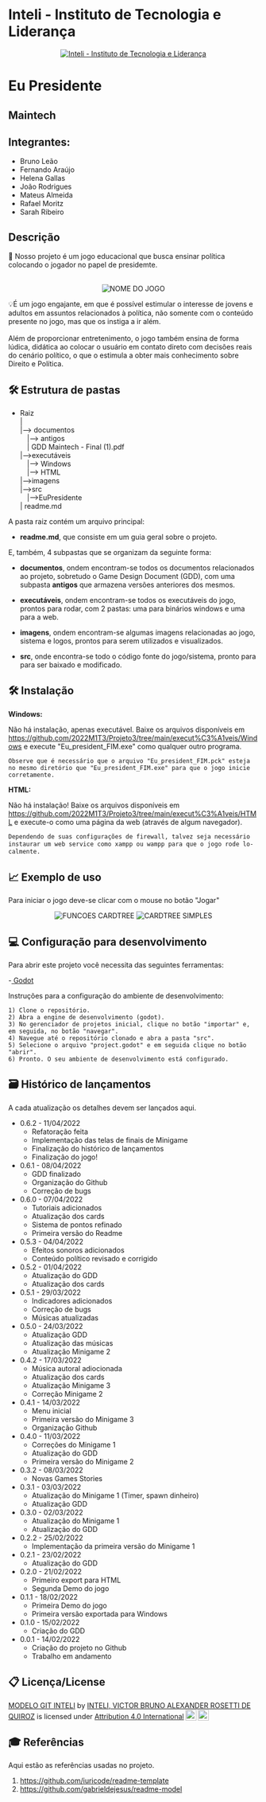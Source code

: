 # Inteli - Instituto de Tecnologia e Liderança 

<p align="center">
<a href= "https://www.inteli.edu.br/"><img src="https://www.inteli.edu.br/wp-content/uploads/2021/08/20172028/marca_1-2.png" alt="Inteli - Instituto de Tecnologia e Liderança" border="0"></a>
</p>

# Eu Presidente

## Maintech

## Integrantes: 
- <a>Bruno Leão</a>
- <a>Fernando Araújo</a>
- <a>Helena Gallas</a>
- <a>João Rodrigues</a>
- <a>Mateus Almeida</a>
- <a>Rafael Moritz</a>
- <a>Sarah Ribeiro</a>

## Descrição

📜 Nosso projeto é um jogo educacional que busca ensinar política colocando o jogador no papel de presidemte.
<br><br>
<p align="center">
<img src="https://i.gyazo.com/4acf9ab07e41325ca7d5b97cc3d5a365.png" alt="NOME DO JOGO" border="0">
</p>


💡É um jogo engajante, em que é possível estimular o interesse de jovens e adultos em assuntos relacionados à política, não somente com o conteúdo presente no jogo, mas que os instiga a ir além.
<br><br>
Além de proporcionar entretenimento, o jogo também ensina de forma lúdica, didática ao colocar o usuário em contato direto com decisões reais do cenário político, o que o estimula a obter mais conhecimento sobre Direito e Política.

## 🛠 Estrutura de pastas

- Raiz<br>
|<br>
|--> documentos<br>
  &emsp;|--> antigos<br>
  &emsp;| GDD Maintech - Final (1).pdf<br>
|-->executáveis<br>
  &emsp;|--> Windows<br>
  &emsp;|--> HTML<br>
|-->imagens<br>
|-->src<br>
  &emsp;|-->EuPresidente<br>
| readme.md<br>

A pasta raiz contém um arquivo principal:

- <b>readme.md</b>, que consiste em um guia geral sobre o projeto.

E, também, 4 subpastas que se organizam da seguinte forma:

- <b>documentos</b>, ondem encontram-se todos os documentos relacionados ao projeto, sobretudo o Game Design Document (GDD), com uma subpasta <b>antigos</b> que armazena versões anteriores dos mesmos.

- <b>executáveis</b>, ondem encontram-se todos os executáveis do jogo, prontos para rodar, com 2 pastas: uma para binários windows e uma para a web.

- <b>imagens</b>, ondem encontram-se algumas imagens relacionadas ao jogo, sistema e logos, prontos para serem utilizados e visualizados.

- <b>src</b>, onde encontra-se todo o código fonte do jogo/sistema, pronto para para ser baixado e modificado.

## 🛠 Instalação

<b>Windows:</b>

Não há instalação, apenas executável. Baixe os arquivos disponíveis em https://github.com/2022M1T3/Projeto3/tree/main/execut%C3%A1veis/Windows e execute "Eu_president_FIM.exe" como qualquer outro programa.

```
Observe que é necessário que o arquivo "Eu_president_FIM.pck" esteja
no mesmo diretório que "Eu_president_FIM.exe" para que o jogo inicie
corretamente.
```

<b>HTML:</b>

Não há instalação! Baixe os arquivos disponíveis em https://github.com/2022M1T3/Projeto3/tree/main/execut%C3%A1veis/HTML e execute-o como uma página da web (através de algum navegador).

```sh
Dependendo de suas configurações de firewall, talvez seja necessário
instaurar um web service como xampp ou wampp para que o jogo rode lo-
calmente.
```

## 📈 Exemplo de uso

Para iniciar o jogo deve-se clicar com o mouse no botão "Jogar"

<p align="center">
<img src="https://i.gyazo.com/0deace7327618baaa38299fa60422161.png" alt="FUNCOES CARDTREE" border="0">
<img src="https://i.gyazo.com/d5b8b2c586800a834cebc03e52076856.png" alt="CARDTREE SIMPLES" border="0">


## 💻 Configuração para desenvolvimento

Para abrir este projeto você necessita das seguintes ferramentas:

-<a href="https://godotengine.org/download"> Godot</a>

Instruções para a configuração do ambiente de desenvolvimento:

```
1) Clone o repositório.
2) Abra a engine de desenvolvimento (godot).
3) No gerenciador de projetos inicial, clique no botão "importar" e, em seguida, no botão "navegar".
4) Navegue até o repositório clonado e abra a pasta "src".
5) Selecione o arquivo "project.godot" e em seguida clique no botão "abrir".
6) Pronto. O seu ambiente de desenvolvimento está configurado.

```
## 🗃 Histórico de lançamentos

A cada atualização os detalhes devem ser lançados aqui.

* 0.6.2 - 11/04/2022
    * Refatoração feita
    * Implementação das telas de finais de Minigame
    * Finalização do histórico de lançamentos
    * Finalização do jogo!
* 0.6.1 - 08/04/2022
    * GDD finalizado
    * Organização do Github
    * Correção de bugs
* 0.6.0 - 07/04/2022
    * Tutoriais adicionados
    * Atualização dos cards
    * Sistema de pontos refinado
    * Primeira versão do Readme
* 0.5.3 - 04/04/2022
    * Efeitos sonoros adicionados
    * Conteúdo político revisado e corrigido
* 0.5.2 - 01/04/2022
    * Atualização do GDD
    * Atualização dos cards
* 0.5.1 - 29/03/2022
    * Indicadores adicionados
    * Correção de bugs
    * Músicas atualizadas
* 0.5.0 - 24/03/2022
    * Atualização GDD
    * Atualização das músicas
    * Atualização Minigame 2
* 0.4.2 - 17/03/2022
    * Música autoral adiocionada
    * Atualização dos cards
    * Atualização Minigame 3
    * Correção Minigame 2
* 0.4.1 - 14/03/2022
    * Menu inicial
    * Primeira versão do Minigame 3
    * Organização Github
* 0.4.0 - 11/03/2022
    * Correções do Minigame 1
    * Atualização do GDD
    * Primeira versão do Minigame 2
* 0.3.2 - 08/03/2022
    * Novas Games Stories
* 0.3.1 - 03/03/2022
    * Atualização do Minigame 1 (Timer, spawn dinheiro)
    * Atualização GDD
* 0.3.0 - 02/03/2022
    * Atualização do Minigame 1
    * Atualização do GDD
* 0.2.2 - 25/02/2022
    * Implementação da primeira versão do Minigame 1
* 0.2.1 - 23/02/2022
    * Atualização do GDD
* 0.2.0 - 21/02/2022
    * Primeiro export para HTML
    * Segunda Demo do jogo
* 0.1.1 - 18/02/2022
    * Primeira Demo do jogo
    * Primeira versão exportada para Windows
* 0.1.0 - 15/02/2022
    * Criação do GDD
* 0.0.1 - 14/02/2022
    * Criação do projeto no Github
    * Trabalho em andamento

## 📋 Licença/License

<p xmlns:cc="http://creativecommons.org/ns#" xmlns:dct="http://purl.org/dc/terms/"><a property="dct:title" rel="cc:attributionURL" href="https://github.com/Spidus/Teste_Final_1">MODELO GIT INTELI</a> by <a rel="cc:attributionURL dct:creator" property="cc:attributionName" href="https://www.yggbrasil.com.br/vr">INTELI, VICTOR BRUNO ALEXANDER ROSETTI DE QUIROZ</a> is licensed under <a href="http://creativecommons.org/licenses/by/4.0/?ref=chooser-v1" target="_blank" rel="license noopener noreferrer" style="display:inline-block;">Attribution 4.0 International<img style="height:22px!important;margin-left:3px;vertical-align:text-bottom;" src="https://mirrors.creativecommons.org/presskit/icons/cc.svg?ref=chooser-v1"><img style="height:22px!important;margin-left:3px;vertical-align:text-bottom;" src="https://mirrors.creativecommons.org/presskit/icons/by.svg?ref=chooser-v1"></a></p>

## 🎓 Referências

Aqui estão as referências usadas no projeto.

1. <https://github.com/iuricode/readme-template>
2. <https://github.com/gabrieldejesus/readme-model>

